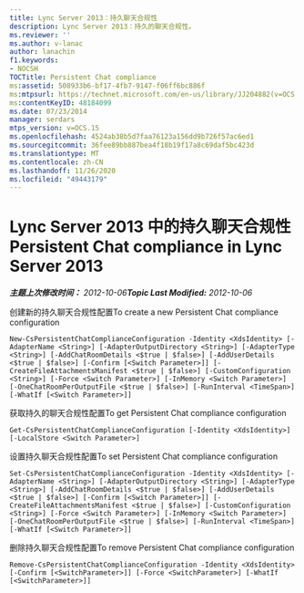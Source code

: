 ```yaml
---
title: Lync Server 2013：持久聊天合规性
description: Lync Server 2013：持久的聊天合规性。
ms.reviewer: ''
ms.author: v-lanac
author: lanachin
f1.keywords:
- NOCSH
TOCTitle: Persistent Chat compliance
ms:assetid: 508933b6-bf17-4fb7-9147-f06ff6bc886f
ms:mtpsurl: https://technet.microsoft.com/en-us/library/JJ204882(v=OCS.15)
ms:contentKeyID: 48184099
ms.date: 07/23/2014
manager: serdars
mtps_version: v=OCS.15
ms.openlocfilehash: 4524ab38b5d7faa76123a156dd9b726f57ac6ed1
ms.sourcegitcommit: 36fee89bb887bea4f18b19f17a8c69daf5bc423d
ms.translationtype: MT
ms.contentlocale: zh-CN
ms.lasthandoff: 11/26/2020
ms.locfileid: "49443179"
---
```

# <a name="persistent-chat-compliance-in-lync-server-2013"></a><span data-ttu-id="98df7-103">Lync Server 2013 中的持久聊天合规性</span><span class="sxs-lookup"><span data-stu-id="98df7-103">Persistent Chat compliance in Lync Server 2013</span></span>

<div data-xmlns="http://www.w3.org/1999/xhtml">

<div class="topic" data-xmlns="http://www.w3.org/1999/xhtml" data-msxsl="urn:schemas-microsoft-com:xslt" data-cs="https://msdn.microsoft.com/">

<div data-asp="https://msdn2.microsoft.com/asp">



</div>

<div id="mainSection">

<div id="mainBody"><span data-ttu-id="98df7-104">

<span> </span></span><span class="sxs-lookup"><span data-stu-id="98df7-104">

<span> </span></span></span>

<span data-ttu-id="98df7-105">_**主题上次修改时间：** 2012-10-06_</span><span class="sxs-lookup"><span data-stu-id="98df7-105">_**Topic Last Modified:** 2012-10-06_</span></span>

<span data-ttu-id="98df7-106">创建新的持久聊天合规性配置</span><span class="sxs-lookup"><span data-stu-id="98df7-106">To create a new Persistent Chat compliance configuration</span></span>

    New-CsPersistentChatComplianceConfiguration -Identity <XdsIdentity> [-AdapterName <String>] [-AdapterOutputDirectory <String>] [-AdapterType <String>] [-AddChatRoomDetails <$true | $false>] [-AddUserDetails <$true | $false>] [-Confirm [<Switch Parameter>]] [-CreateFileAttachmentsManifest <$true | $false>] [-CustomConfiguration <String>] [-Force <Switch Parameter>] [-InMemory <Switch Parameter>] [-OneChatRoomPerOutputFile <$true | $false>] [-RunInterval <TimeSpan>] [-WhatIf [<Switch Parameter>]]

<span data-ttu-id="98df7-107">获取持久的聊天合规性配置</span><span class="sxs-lookup"><span data-stu-id="98df7-107">To get Persistent Chat compliance configuration</span></span>

    Get-CsPersistentChatComplianceConfiguration [-Identity <XdsIdentity>] [-LocalStore <Switch Parameter>]

<span data-ttu-id="98df7-108">设置持久聊天合规性配置</span><span class="sxs-lookup"><span data-stu-id="98df7-108">To set Persistent Chat compliance configuration</span></span>

    Set-CsPersistentChatComplianceConfiguration -Identity <XdsIdentity> [-AdapterName <String>] [-AdapterOutputDirectory <String>] [-AdapterType <String>] [-AddChatRoomDetails <$true | $false>] [-AddUserDetails <$true | $false>] [-Confirm [<Switch Parameter>]] [-CreateFileAttachmentsManifest <$true | $false>] [-CustomConfiguration <String>] [-Force <Switch Parameter>] [-InMemory <Switch Parameter>] [-OneChatRoomPerOutputFile <$true | $false>] [-RunInterval <TimeSpan>] [-WhatIf [<Switch Parameter>]]

<span data-ttu-id="98df7-109">删除持久聊天合规性配置</span><span class="sxs-lookup"><span data-stu-id="98df7-109">To remove Persistent Chat compliance configuration</span></span>

    Remove-CsPersistentChatComplianceConfiguration -Identity <XdsIdentity> [-Confirm [<SwitchParameter>]] [-Force <SwitchParameter>] [-WhatIf [<SwitchParameter>]]

<span data-ttu-id="98df7-110"></div>

<span> </span>

</div>

</div>

</span><span class="sxs-lookup"><span data-stu-id="98df7-110"></div>

<span> </span>

</div>

</div>

</span></span></div>

